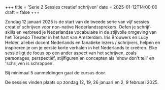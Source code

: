+++
title = 'Serie 2 Sessies creatief schrijven'
date = 2025-01-12T14:00:00
draft = false
+++

Zondag 12 januari 2025 is de start van de tweede serie van vijf sessies creatief schrijven voor non-native Nederlandssprekers. Oefen je schrijf-skills en verbreed je Nederlandse vocabulaire in de stijlvolle omgeving van het Torpedo Theater in het hart van Amsterdam. Iris Brouwers en Lucy Helder, allebei docent Nederlands en fanatieke lezers / schrijvers, helpen en inspireren je om je eerste korte verhalen in het Nederlands te creëren. Elke sessie ligt de focus op een ander aspect van het schrijven, zoals personages, perspectief, stijlfiguren en concepten als 'show don't tell' en 'schrijven is schrappen'.

Bij minimaal 5 aanmeldingen gaat de cursus door.

De sessies vinden plaats op zondag 12, 19, 26 januari en 2, 9 februari 2025.
